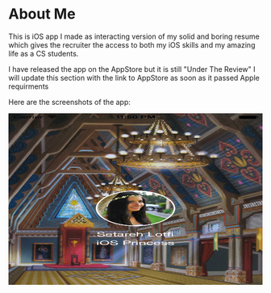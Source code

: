 <h1>About Me</h1>
<p>This is iOS app I made as interacting version of my solid and boring resume which gives the recruiter the access to both my iOS skills and my amazing life as a CS students.</p>
<p1> I have released the app on the AppStore but it is still "Under The Review" I will update this section with the link to AppStore as soon as it passed Apple requirments</p1>

<p>Here are the screenshots of the app:<p>
	
<img src="https://github.com/setareh94/AboutMe/blob/master/ScreenShots/iOS%20Simulator%20Screen%20Shot%20Aug%2021%2C%202014%2C%2011.50.24%20PM.png" alt="homepage" height="340" width="660">

